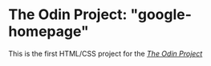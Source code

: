# The Odin Project: "google-homepage"

This is the first HTML/CSS project for the
[*The Odin Project*](http://www.theodinproject.com//)
